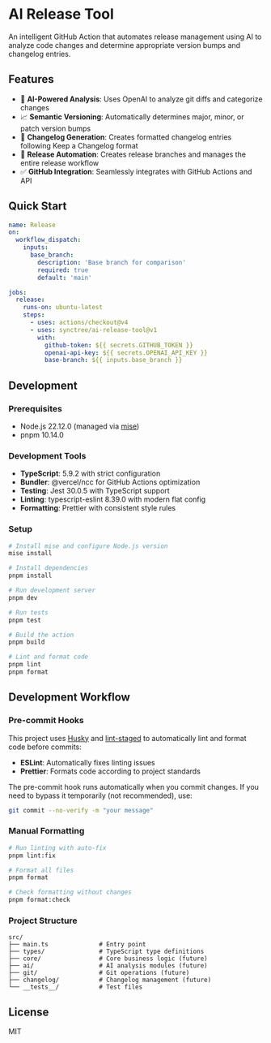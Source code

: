 # AI Release Tool

An intelligent GitHub Action that automates release management using AI to analyze code changes and determine appropriate version bumps and changelog entries.

## Features

- 🤖 **AI-Powered Analysis**: Uses OpenAI to analyze git diffs and categorize changes
- 📈 **Semantic Versioning**: Automatically determines major, minor, or patch version bumps
- 📝 **Changelog Generation**: Creates formatted changelog entries following Keep a Changelog format
- 🔄 **Release Automation**: Creates release branches and manages the entire release workflow
- ✅ **GitHub Integration**: Seamlessly integrates with GitHub Actions and API

## Quick Start

```yaml
name: Release
on:
  workflow_dispatch:
    inputs:
      base_branch:
        description: 'Base branch for comparison'
        required: true
        default: 'main'

jobs:
  release:
    runs-on: ubuntu-latest
    steps:
      - uses: actions/checkout@v4
      - uses: synctree/ai-release-tool@v1
        with:
          github-token: ${{ secrets.GITHUB_TOKEN }}
          openai-api-key: ${{ secrets.OPENAI_API_KEY }}
          base-branch: ${{ inputs.base_branch }}
```

## Development

### Prerequisites

- Node.js 22.12.0 (managed via [mise](https://mise.jdx.dev/))
- pnpm 10.14.0

### Development Tools

- **TypeScript**: 5.9.2 with strict configuration
- **Bundler**: @vercel/ncc for GitHub Actions optimization  
- **Testing**: Jest 30.0.5 with TypeScript support
- **Linting**: typescript-eslint 8.39.0 with modern flat config
- **Formatting**: Prettier with consistent style rules

### Setup

```bash
# Install mise and configure Node.js version
mise install

# Install dependencies
pnpm install

# Run development server
pnpm dev

# Run tests
pnpm test

# Build the action
pnpm build

# Lint and format code
pnpm lint
pnpm format
```

## Development Workflow

### Pre-commit Hooks

This project uses [Husky](https://github.com/typicode/husky) and [lint-staged](https://github.com/okonet/lint-staged) to automatically lint and format code before commits:

- **ESLint**: Automatically fixes linting issues
- **Prettier**: Formats code according to project standards

The pre-commit hook runs automatically when you commit changes. If you need to bypass it temporarily (not recommended), use:

```bash
git commit --no-verify -m "your message"
```

### Manual Formatting

```bash
# Run linting with auto-fix
pnpm lint:fix

# Format all files
pnpm format

# Check formatting without changes
pnpm format:check
```

### Project Structure

```
src/
├── main.ts              # Entry point
├── types/               # TypeScript type definitions
├── core/                # Core business logic (future)
├── ai/                  # AI analysis modules (future)
├── git/                 # Git operations (future)
├── changelog/           # Changelog management (future)
└── __tests__/           # Test files
```

## License

MIT
